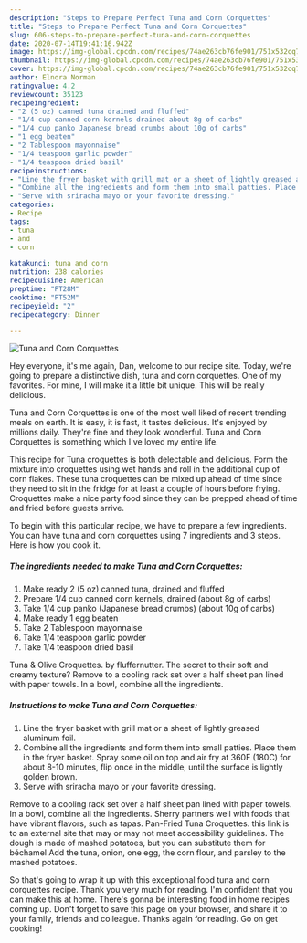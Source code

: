 ```yaml
---
description: "Steps to Prepare Perfect Tuna and Corn Corquettes"
title: "Steps to Prepare Perfect Tuna and Corn Corquettes"
slug: 606-steps-to-prepare-perfect-tuna-and-corn-corquettes
date: 2020-07-14T19:41:16.942Z
image: https://img-global.cpcdn.com/recipes/74ae263cb76fe901/751x532cq70/tuna-and-corn-corquettes-recipe-main-photo.jpg
thumbnail: https://img-global.cpcdn.com/recipes/74ae263cb76fe901/751x532cq70/tuna-and-corn-corquettes-recipe-main-photo.jpg
cover: https://img-global.cpcdn.com/recipes/74ae263cb76fe901/751x532cq70/tuna-and-corn-corquettes-recipe-main-photo.jpg
author: Elnora Norman
ratingvalue: 4.2
reviewcount: 35123
recipeingredient:
- "2 (5 oz) canned tuna drained and fluffed"
- "1/4 cup canned corn kernels drained about 8g of carbs"
- "1/4 cup panko Japanese bread crumbs about 10g of carbs"
- "1 egg beaten"
- "2 Tablespoon mayonnaise"
- "1/4 teaspoon garlic powder"
- "1/4 teaspoon dried basil"
recipeinstructions:
- "Line the fryer basket with grill mat or a sheet of lightly greased aluminum foil."
- "Combine all the ingredients and form them into small patties. Place them in the fryer basket. Spray some oil on top and air fry at 360F (180C) for about 8-10 minutes, flip once in the middle, until the surface is lightly golden brown."
- "Serve with sriracha mayo or your favorite dressing."
categories:
- Recipe
tags:
- tuna
- and
- corn

katakunci: tuna and corn 
nutrition: 238 calories
recipecuisine: American
preptime: "PT28M"
cooktime: "PT52M"
recipeyield: "2"
recipecategory: Dinner

---
```



![Tuna and Corn Corquettes](https://img-global.cpcdn.com/recipes/74ae263cb76fe901/751x532cq70/tuna-and-corn-corquettes-recipe-main-photo.jpg)

Hey everyone, it's me again, Dan, welcome to our recipe site. Today, we're going to prepare a distinctive dish, tuna and corn corquettes. One of my favorites. For mine, I will make it a little bit unique. This will be really delicious.

Tuna and Corn Corquettes is one of the most well liked of recent trending meals on earth. It is easy, it is fast, it tastes delicious. It's enjoyed by millions daily. They're fine and they look wonderful. Tuna and Corn Corquettes is something which I've loved my entire life.

This recipe for Tuna croquettes is both delectable and delicious. Form the mixture into croquettes using wet hands and roll in the additional cup of corn flakes. These tuna croquettes can be mixed up ahead of time since they need to sit in the fridge for at least a couple of hours before frying. Croquettes make a nice party food since they can be prepped ahead of time and fried before guests arrive.


To begin with this particular recipe, we have to prepare a few ingredients. You can have tuna and corn corquettes using 7 ingredients and 3 steps. Here is how you cook it.

<!--inarticleads1-->

##### The ingredients needed to make Tuna and Corn Corquettes:

1. Make ready 2 (5 oz) canned tuna, drained and fluffed
1. Prepare 1/4 cup canned corn kernels, drained (about 8g of carbs)
1. Take 1/4 cup panko (Japanese bread crumbs) (about 10g of carbs)
1. Make ready 1 egg beaten
1. Take 2 Tablespoon mayonnaise
1. Take 1/4 teaspoon garlic powder
1. Take 1/4 teaspoon dried basil


Tuna &amp; Olive Croquettes. by fluffernutter. The secret to their soft and creamy texture? Remove to a cooling rack set over a half sheet pan lined with paper towels. In a bowl, combine all the ingredients. 

<!--inarticleads2-->

##### Instructions to make Tuna and Corn Corquettes:

1. Line the fryer basket with grill mat or a sheet of lightly greased aluminum foil.
1. Combine all the ingredients and form them into small patties. Place them in the fryer basket. Spray some oil on top and air fry at 360F (180C) for about 8-10 minutes, flip once in the middle, until the surface is lightly golden brown.
1. Serve with sriracha mayo or your favorite dressing.


Remove to a cooling rack set over a half sheet pan lined with paper towels. In a bowl, combine all the ingredients. Sherry partners well with foods that have vibrant flavors, such as tapas. Pan-Fried Tuna Croquettes. this link is to an external site that may or may not meet accessibility guidelines. The dough is made of mashed potatoes, but you can substitute them for béchamel Add the tuna, onion, one egg, the corn flour, and parsley to the mashed potatoes. 

So that's going to wrap it up with this exceptional food tuna and corn corquettes recipe. Thank you very much for reading. I'm confident that you can make this at home. There's gonna be interesting food in home recipes coming up. Don't forget to save this page on your browser, and share it to your family, friends and colleague. Thanks again for reading. Go on get cooking!

